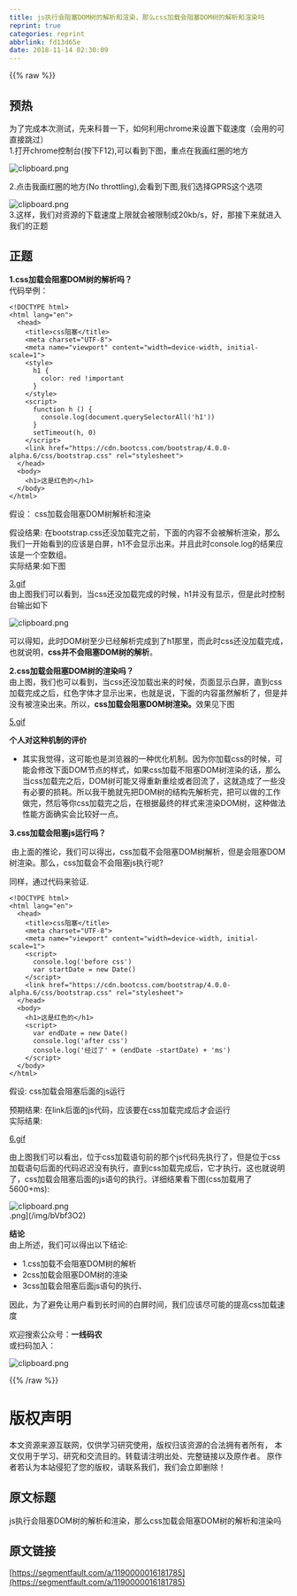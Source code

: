 ```yaml
---
title: js执行会阻塞DOM树的解析和渲染，那么css加载会阻塞DOM树的解析和渲染吗
reprint: true
categories: reprint
abbrlink: fd13d65e
date: 2018-11-14 02:30:09
---
```


{{% raw %}}
<h2>&#x9884;&#x70ED;</h2><p>&#x4E3A;&#x4E86;&#x5B8C;&#x6210;&#x672C;&#x6B21;&#x6D4B;&#x8BD5;&#xFF0C;&#x5148;&#x6765;&#x79D1;&#x666E;&#x4E00;&#x4E0B;&#xFF0C;&#x5982;&#x4F55;&#x5229;&#x7528;chrome&#x6765;&#x8BBE;&#x7F6E;&#x4E0B;&#x8F7D;&#x901F;&#x5EA6;&#xFF08;&#x4F1A;&#x7528;&#x7684;&#x53EF;&#x76F4;&#x63A5;&#x8DF3;&#x8FC7;&#xFF09;<br>1.&#x6253;&#x5F00;chrome&#x63A7;&#x5236;&#x53F0;(&#x6309;&#x4E0B;F12),&#x53EF;&#x4EE5;&#x770B;&#x5230;&#x4E0B;&#x56FE;&#xFF0C;&#x91CD;&#x70B9;&#x5728;&#x6211;&#x753B;&#x7EA2;&#x5708;&#x7684;&#x5730;&#x65B9;</p><p><span class="img-wrap"><img data-src="/img/bVbf3Oy?w=721&amp;h=266" src="https://static.alili.tech/img/bVbf3Oy?w=721&amp;h=266" alt="clipboard.png" title="clipboard.png"></span></p><p>2.&#x70B9;&#x51FB;&#x6211;&#x753B;&#x7EA2;&#x5708;&#x7684;&#x5730;&#x65B9;(No throttling),&#x4F1A;&#x770B;&#x5230;&#x4E0B;&#x56FE;,&#x6211;&#x4EEC;&#x9009;&#x62E9;GPRS&#x8FD9;&#x4E2A;&#x9009;&#x9879;</p><p><span class="img-wrap"><img data-src="/img/bVbf3OA?w=869&amp;h=426" src="https://static.alili.tech/img/bVbf3OA?w=869&amp;h=426" alt="clipboard.png" title="clipboard.png"></span><br>3.&#x8FD9;&#x6837;&#xFF0C;&#x6211;&#x4EEC;&#x5BF9;&#x8D44;&#x6E90;&#x7684;&#x4E0B;&#x8F7D;&#x901F;&#x5EA6;&#x4E0A;&#x9650;&#x5C31;&#x4F1A;&#x88AB;&#x9650;&#x5236;&#x6210;20kb/s&#xFF0C;&#x597D;&#xFF0C;&#x90A3;&#x63A5;&#x4E0B;&#x6765;&#x5C31;&#x8FDB;&#x5165;&#x6211;&#x4EEC;&#x7684;&#x6B63;&#x9898;</p><h2>&#x6B63;&#x9898;</h2><p><strong>1.css&#x52A0;&#x8F7D;&#x4F1A;&#x963B;&#x585E;DOM&#x6811;&#x7684;&#x89E3;&#x6790;&#x5417;&#xFF1F;</strong><br>&#x4EE3;&#x7801;&#x4E3E;&#x4F8B;&#xFF1A;</p><pre><code>&lt;!DOCTYPE html&gt;
&lt;html lang=&quot;en&quot;&gt;
  &lt;head&gt;
    &lt;title&gt;css&#x963B;&#x585E;&lt;/title&gt;
    &lt;meta charset=&quot;UTF-8&quot;&gt;
    &lt;meta name=&quot;viewport&quot; content=&quot;width=device-width, initial-scale=1&quot;&gt;
    &lt;style&gt;
      h1 {
        color: red !important
      }
    &lt;/style&gt;
    &lt;script&gt;
      function h () {
        console.log(document.querySelectorAll(&apos;h1&apos;))
      }
      setTimeout(h, 0)
    &lt;/script&gt;
    &lt;link href=&quot;https://cdn.bootcss.com/bootstrap/4.0.0-alpha.6/css/bootstrap.css&quot; rel=&quot;stylesheet&quot;&gt;
  &lt;/head&gt;
  &lt;body&gt;
    &lt;h1&gt;&#x8FD9;&#x662F;&#x7EA2;&#x8272;&#x7684;&lt;/h1&gt;
  &lt;/body&gt;
&lt;/html&gt;</code></pre><p>&#x5047;&#x8BBE;&#xFF1A; css&#x52A0;&#x8F7D;&#x4F1A;&#x963B;&#x585E;DOM&#x6811;&#x89E3;&#x6790;&#x548C;&#x6E32;&#x67D3;</p><p>&#x5047;&#x8BBE;&#x7ED3;&#x679C;: &#x5728;bootstrap.css&#x8FD8;&#x6CA1;&#x52A0;&#x8F7D;&#x5B8C;&#x4E4B;&#x524D;&#xFF0C;&#x4E0B;&#x9762;&#x7684;&#x5185;&#x5BB9;&#x4E0D;&#x4F1A;&#x88AB;&#x89E3;&#x6790;&#x6E32;&#x67D3;&#xFF0C;&#x90A3;&#x4E48;&#x6211;&#x4EEC;&#x4E00;&#x5F00;&#x59CB;&#x770B;&#x5230;&#x7684;&#x5E94;&#x8BE5;&#x662F;&#x767D;&#x5C4F;&#xFF0C;h1&#x4E0D;&#x4F1A;&#x663E;&#x793A;&#x51FA;&#x6765;&#x3002;&#x5E76;&#x4E14;&#x6B64;&#x65F6;console.log&#x7684;&#x7ED3;&#x679C;&#x5E94;&#x8BE5;&#x662F;&#x4E00;&#x4E2A;&#x7A7A;&#x6570;&#x7EC4;&#x3002;<br>&#x5B9E;&#x9645;&#x7ED3;&#x679C;:&#x5982;&#x4E0B;&#x56FE;</p><p><a href="https://images2015.cnblogs.com/blog/993343/201707/993343-20170706155150409-142206220.gif" rel="nofollow noreferrer">3.gif</a><br>&#x7531;&#x4E0A;&#x56FE;&#x6211;&#x4EEC;&#x53EF;&#x4EE5;&#x770B;&#x5230;&#xFF0C;&#x5F53;css&#x8FD8;&#x6CA1;&#x52A0;&#x8F7D;&#x5B8C;&#x6210;&#x7684;&#x65F6;&#x5019;&#xFF0C;h1&#x5E76;&#x6CA1;&#x6709;&#x663E;&#x793A;&#xFF0C;&#x4F46;&#x662F;&#x6B64;&#x65F6;&#x63A7;&#x5236;&#x53F0;&#x8F93;&#x51FA;&#x5982;&#x4E0B;</p><p><span class="img-wrap"><img data-src="/img/bVbf3ON?w=635&amp;h=72" src="https://static.alili.tech/img/bVbf3ON?w=635&amp;h=72" alt="clipboard.png" title="clipboard.png"></span></p><p>&#x53EF;&#x4EE5;&#x5F97;&#x77E5;&#xFF0C;&#x6B64;&#x65F6;DOM&#x6811;&#x81F3;&#x5C11;&#x5DF2;&#x7ECF;&#x89E3;&#x6790;&#x5B8C;&#x6210;&#x5230;&#x4E86;h1&#x90A3;&#x91CC;&#xFF0C;&#x800C;&#x6B64;&#x65F6;css&#x8FD8;&#x6CA1;&#x52A0;&#x8F7D;&#x5B8C;&#x6210;&#xFF0C;&#x4E5F;&#x5C31;&#x8BF4;&#x660E;&#xFF0C;<strong>css&#x5E76;&#x4E0D;&#x4F1A;&#x963B;&#x585E;DOM&#x6811;&#x7684;&#x89E3;&#x6790;</strong>&#x3002;</p><p><strong>2.css&#x52A0;&#x8F7D;&#x4F1A;&#x963B;&#x585E;DOM&#x6811;&#x7684;&#x6E32;&#x67D3;&#x5417;&#xFF1F;</strong><br>&#x7531;&#x4E0A;&#x56FE;&#xFF0C;&#x6211;&#x4EEC;&#x4E5F;&#x53EF;&#x4EE5;&#x770B;&#x5230;&#xFF0C;&#x5F53;css&#x8FD8;&#x6CA1;&#x52A0;&#x8F7D;&#x51FA;&#x6765;&#x7684;&#x65F6;&#x5019;&#xFF0C;&#x9875;&#x9762;&#x663E;&#x793A;&#x767D;&#x5C4F;&#xFF0C;&#x76F4;&#x5230;css&#x52A0;&#x8F7D;&#x5B8C;&#x6210;&#x4E4B;&#x540E;&#xFF0C;&#x7EA2;&#x8272;&#x5B57;&#x4F53;&#x624D;&#x663E;&#x793A;&#x51FA;&#x6765;&#xFF0C;&#x4E5F;&#x5C31;&#x662F;&#x8BF4;&#xFF0C;&#x4E0B;&#x9762;&#x7684;&#x5185;&#x5BB9;&#x867D;&#x7136;&#x89E3;&#x6790;&#x4E86;&#xFF0C;&#x4F46;&#x662F;&#x5E76;&#x6CA1;&#x6709;&#x88AB;&#x6E32;&#x67D3;&#x51FA;&#x6765;&#x3002;&#x6240;&#x4EE5;&#xFF0C;<strong>css&#x52A0;&#x8F7D;&#x4F1A;&#x963B;&#x585E;DOM&#x6811;&#x6E32;&#x67D3;&#x3002;</strong>&#x6548;&#x679C;&#x89C1;&#x4E0B;&#x56FE;</p><p><a href="https://images2015.cnblogs.com/blog/993343/201707/993343-20170706155339894-924031517.gif" rel="nofollow noreferrer">5.gif</a></p><p><strong>&#x4E2A;&#x4EBA;&#x5BF9;&#x8FD9;&#x79CD;&#x673A;&#x5236;&#x7684;&#x8BC4;&#x4EF7;</strong></p><ul><li>&#x5176;&#x5B9E;&#x6211;&#x89C9;&#x5F97;&#xFF0C;&#x8FD9;&#x53EF;&#x80FD;&#x4E5F;&#x662F;&#x6D4F;&#x89C8;&#x5668;&#x7684;&#x4E00;&#x79CD;&#x4F18;&#x5316;&#x673A;&#x5236;&#x3002;&#x56E0;&#x4E3A;&#x4F60;&#x52A0;&#x8F7D;css&#x7684;&#x65F6;&#x5019;&#xFF0C;&#x53EF;&#x80FD;&#x4F1A;&#x4FEE;&#x6539;&#x4E0B;&#x9762;DOM&#x8282;&#x70B9;&#x7684;&#x6837;&#x5F0F;&#xFF0C;&#x5982;&#x679C;css&#x52A0;&#x8F7D;&#x4E0D;&#x963B;&#x585E;DOM&#x6811;&#x6E32;&#x67D3;&#x7684;&#x8BDD;&#xFF0C;&#x90A3;&#x4E48;&#x5F53;css&#x52A0;&#x8F7D;&#x5B8C;&#x4E4B;&#x540E;&#xFF0C;DOM&#x6811;&#x53EF;&#x80FD;&#x53C8;&#x5F97;&#x91CD;&#x65B0;&#x91CD;&#x7ED8;&#x6216;&#x8005;&#x56DE;&#x6D41;&#x4E86;&#xFF0C;&#x8FD9;&#x5C31;&#x9020;&#x6210;&#x4E86;&#x4E00;&#x4E9B;&#x6CA1;&#x6709;&#x5FC5;&#x8981;&#x7684;&#x635F;&#x8017;&#x3002;&#x6240;&#x4EE5;&#x6211;&#x5E72;&#x8106;&#x5C31;&#x5148;&#x628A;DOM&#x6811;&#x7684;&#x7ED3;&#x6784;&#x5148;&#x89E3;&#x6790;&#x5B8C;&#xFF0C;&#x628A;&#x53EF;&#x4EE5;&#x505A;&#x7684;&#x5DE5;&#x4F5C;&#x505A;&#x5B8C;&#xFF0C;&#x7136;&#x540E;&#x7B49;&#x4F60;css&#x52A0;&#x8F7D;&#x5B8C;&#x4E4B;&#x540E;&#xFF0C;&#x5728;&#x6839;&#x636E;&#x6700;&#x7EC8;&#x7684;&#x6837;&#x5F0F;&#x6765;&#x6E32;&#x67D3;DOM&#x6811;&#xFF0C;&#x8FD9;&#x79CD;&#x505A;&#x6CD5;&#x6027;&#x80FD;&#x65B9;&#x9762;&#x786E;&#x5B9E;&#x4F1A;&#x6BD4;&#x8F83;&#x597D;&#x4E00;&#x70B9;&#x3002;</li></ul><p><strong>3.css&#x52A0;&#x8F7D;&#x4F1A;&#x963B;&#x585E;js&#x8FD0;&#x884C;&#x5417;&#xFF1F;</strong></p><p>&#x200B; &#x7531;&#x4E0A;&#x9762;&#x7684;&#x63A8;&#x8BBA;&#xFF0C;&#x6211;&#x4EEC;&#x53EF;&#x4EE5;&#x5F97;&#x51FA;&#xFF0C;css&#x52A0;&#x8F7D;&#x4E0D;&#x4F1A;&#x963B;&#x585E;DOM&#x6811;&#x89E3;&#x6790;&#xFF0C;&#x4F46;&#x662F;&#x4F1A;&#x963B;&#x585E;DOM&#x6811;&#x6E32;&#x67D3;&#x3002;&#x90A3;&#x4E48;&#xFF0C;css&#x52A0;&#x8F7D;&#x4F1A;&#x4E0D;&#x4F1A;&#x963B;&#x585E;js&#x6267;&#x884C;&#x5462;?</p><p>&#x540C;&#x6837;&#xFF0C;&#x901A;&#x8FC7;&#x4EE3;&#x7801;&#x6765;&#x9A8C;&#x8BC1;.</p><pre><code>&lt;!DOCTYPE html&gt;
&lt;html lang=&quot;en&quot;&gt;
  &lt;head&gt;
    &lt;title&gt;css&#x963B;&#x585E;&lt;/title&gt;
    &lt;meta charset=&quot;UTF-8&quot;&gt;
    &lt;meta name=&quot;viewport&quot; content=&quot;width=device-width, initial-scale=1&quot;&gt;
    &lt;script&gt;
      console.log(&apos;before css&apos;)
      var startDate = new Date()
    &lt;/script&gt;
    &lt;link href=&quot;https://cdn.bootcss.com/bootstrap/4.0.0-alpha.6/css/bootstrap.css&quot; rel=&quot;stylesheet&quot;&gt;
  &lt;/head&gt;
  &lt;body&gt;
    &lt;h1&gt;&#x8FD9;&#x662F;&#x7EA2;&#x8272;&#x7684;&lt;/h1&gt;
    &lt;script&gt;
      var endDate = new Date()
      console.log(&apos;after css&apos;)
      console.log(&apos;&#x7ECF;&#x8FC7;&#x4E86;&apos; + (endDate -startDate) + &apos;ms&apos;)
    &lt;/script&gt;
  &lt;/body&gt;
&lt;/html&gt;</code></pre><p>&#x5047;&#x8BBE;: css&#x52A0;&#x8F7D;&#x4F1A;&#x963B;&#x585E;&#x540E;&#x9762;&#x7684;js&#x8FD0;&#x884C;</p><p>&#x9884;&#x671F;&#x7ED3;&#x679C;: &#x5728;link&#x540E;&#x9762;&#x7684;js&#x4EE3;&#x7801;&#xFF0C;&#x5E94;&#x8BE5;&#x8981;&#x5728;css&#x52A0;&#x8F7D;&#x5B8C;&#x6210;&#x540E;&#x624D;&#x4F1A;&#x8FD0;&#x884C;<br>&#x5B9E;&#x9645;&#x7ED3;&#x679C;:</p><p><a href="https://images2015.cnblogs.com/blog/993343/201707/993343-20170706155406487-347515221.gif" rel="nofollow noreferrer">6.gif</a></p><p>&#x7531;&#x4E0A;&#x56FE;&#x6211;&#x4EEC;&#x53EF;&#x4EE5;&#x770B;&#x51FA;&#xFF0C;&#x4F4D;&#x4E8E;css&#x52A0;&#x8F7D;&#x8BED;&#x53E5;&#x524D;&#x7684;&#x90A3;&#x4E2A;js&#x4EE3;&#x7801;&#x5148;&#x6267;&#x884C;&#x4E86;&#xFF0C;&#x4F46;&#x662F;&#x4F4D;&#x4E8E;css&#x52A0;&#x8F7D;&#x8BED;&#x53E5;&#x540E;&#x9762;&#x7684;&#x4EE3;&#x7801;&#x8FDF;&#x8FDF;&#x6CA1;&#x6709;&#x6267;&#x884C;&#xFF0C;&#x76F4;&#x5230;css&#x52A0;&#x8F7D;&#x5B8C;&#x6210;&#x540E;&#xFF0C;&#x5B83;&#x624D;&#x6267;&#x884C;&#x3002;&#x8FD9;&#x4E5F;&#x5C31;&#x8BF4;&#x660E;&#x4E86;&#xFF0C;css&#x52A0;&#x8F7D;&#x4F1A;&#x963B;&#x585E;&#x540E;&#x9762;&#x7684;js&#x8BED;&#x53E5;&#x7684;&#x6267;&#x884C;&#x3002;&#x8BE6;&#x7EC6;&#x7ED3;&#x679C;&#x770B;&#x4E0B;&#x56FE;(css&#x52A0;&#x8F7D;&#x7528;&#x4E86;5600+ms):</p><p><span class="img-wrap"><img data-src="/img/bVbf3O2?w=705&amp;h=152" src="https://static.alili.tech/img/bVbf3O2?w=705&amp;h=152" alt="clipboard.png" title="clipboard.png"></span><br>.png](/img/bVbf3O2)</p><p><strong>&#x7ED3;&#x8BBA;</strong><br>&#x7531;&#x4E0A;&#x6240;&#x8FF0;&#xFF0C;&#x6211;&#x4EEC;&#x53EF;&#x4EE5;&#x5F97;&#x51FA;&#x4EE5;&#x4E0B;&#x7ED3;&#x8BBA;:</p><ul><li>1.css&#x52A0;&#x8F7D;&#x4E0D;&#x4F1A;&#x963B;&#x585E;DOM&#x6811;&#x7684;&#x89E3;&#x6790;</li><li>2css&#x52A0;&#x8F7D;&#x4F1A;&#x963B;&#x585E;DOM&#x6811;&#x7684;&#x6E32;&#x67D3;</li><li>3css&#x52A0;&#x8F7D;&#x4F1A;&#x963B;&#x585E;&#x540E;&#x9762;js&#x8BED;&#x53E5;&#x7684;&#x6267;&#x884C;&#x3001;</li></ul><p>&#x56E0;&#x6B64;&#xFF0C;&#x4E3A;&#x4E86;&#x907F;&#x514D;&#x8BA9;&#x7528;&#x6237;&#x770B;&#x5230;&#x957F;&#x65F6;&#x95F4;&#x7684;&#x767D;&#x5C4F;&#x65F6;&#x95F4;&#xFF0C;&#x6211;&#x4EEC;&#x5E94;&#x8BE5;&#x5C3D;&#x53EF;&#x80FD;&#x7684;&#x63D0;&#x9AD8;css&#x52A0;&#x8F7D;&#x901F;&#x5EA6;</p><p>&#x6B22;&#x8FCE;&#x641C;&#x7D22;&#x516C;&#x4F17;&#x53F7;&#xFF1A;<strong>&#x4E00;&#x7EBF;&#x7801;&#x519C;</strong><br>&#x6216;&#x626B;&#x7801;&#x52A0;&#x5165;&#xFF1A;</p><p><span class="img-wrap"><img data-src="/img/bVbf4bC?w=258&amp;h=258" src="https://static.alili.tech/img/bVbf4bC?w=258&amp;h=258" alt="clipboard.png" title="clipboard.png"></span></p>
{{% /raw %}}

# 版权声明
本文资源来源互联网，仅供学习研究使用，版权归该资源的合法拥有者所有，
本文仅用于学习、研究和交流目的。转载请注明出处、完整链接以及原作者。
原作者若认为本站侵犯了您的版权，请联系我们，我们会立即删除！

## 原文标题
js执行会阻塞DOM树的解析和渲染，那么css加载会阻塞DOM树的解析和渲染吗

## 原文链接
[https://segmentfault.com/a/1190000016181785](https://segmentfault.com/a/1190000016181785)

